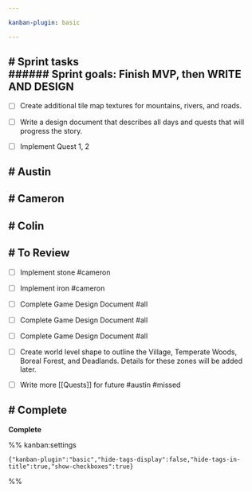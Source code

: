 ```yaml
---

kanban-plugin: basic

---
```


## # Sprint tasks<br>###### Sprint goals: Finish MVP, then WRITE AND DESIGN

- [ ] Create additional tile map textures for mountains, rivers, and roads.
- [ ] Write a design document that describes all days and quests that will progress the story.
- [ ] Implement Quest 1, 2


## # Austin



## # Cameron



## # Colin



## # To Review

- [ ] Implement stone #cameron
- [ ] Implement iron #cameron
- [ ] Complete Game Design Document #all
- [ ] Complete Game Design Document #all
- [ ] Complete Game Design Document #all
- [ ] Create world level shape to outline the Village, Temperate Woods, Boreal Forest, and Deadlands. Details for these zones will be added later.
- [ ] Write more [[Quests]] for future #austin #missed


## # Complete

**Complete**




%% kanban:settings
```
{"kanban-plugin":"basic","hide-tags-display":false,"hide-tags-in-title":true,"show-checkboxes":true}
```
%%